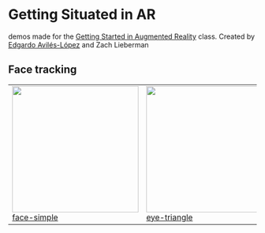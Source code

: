 
# Getting Situated in AR


demos made for the [Getting Started in Augmented Reality](https://sfpc.io/cocoon/programs/#augmented-reality) class.  Created by [Edgardo Avilés-López](https://github.com/eaviles) and Zach Lieberman 


## Face tracking
<table cellpadding="0" cellspacing="20" border="0">
  <tr>
  <td>
    <a href="./sparkArDemos/faceTracking/face-simple">
      <img src="./sparkArDemos/faceTracking/face-simple/demo.gif" width="256" /><br />
      face-simple
    </a>
  </td>
    <td>
      <a href="./sparkArDemos/faceTracking/eye-triangle">
        <img src="./sparkArDemos/faceTracking/eye-triangle/demo.gif" width="256" /><br />
        eye-triangle
      </a>
    </td>
    <td>
      <a href="./sparkArDemos/faceTracking/eye-triangles">
        <img src="./sparkArDemos/faceTracking/eye-triangles/demo.gif" width="256" /><br />
        eye-triangles
      </a>
    </td>
    <td>
      <a href="./sparkArDemos/faceTracking/face-squares">
        <img src="./sparkArDemos/faceTracking/face-squares/demo.gif" width="256" /><br />
        face-squares
      </a>
    </td>
    <td>
      <a href="./sparkArDemos/faceTracking/face-behavior">
        <img src="./sparkArDemos/faceTracking/face-behavior/demo.gif" width="256" /><br />
        face-behavior
      </a>
    </td>
    <td>
      <a href="./sparkArDemos/faceTracking/face-angle">
        <img src="./sparkArDemos/faceTracking/face-angle/demo.gif" width="256" /><br />
        face-angle
      </a>
    </td>
    
    
  </tr>
</table>
